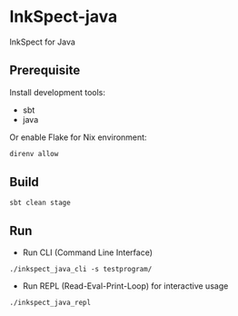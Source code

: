 # InkSpect-java

InkSpect for Java

## Prerequisite

Install development tools:
- sbt
- java 

Or enable Flake for Nix environment:

```bash
direnv allow
```

## Build

```
sbt clean stage
```

## Run

- Run CLI (Command Line Interface)

```
./inkspect_java_cli -s testprogram/
```

- Run REPL (Read-Eval-Print-Loop) for interactive usage

```
./inkspect_java_repl
```